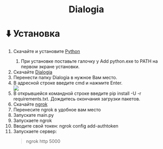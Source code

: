 <h1 align="center">Dialogia</h1>


# ⬇️ Установка
<ol type="1">
  <li>Скачайте и установите <a href="https://www.python.org/ftp/python/3.13.1/python-3.13.1-amd64.exe">Python</a></li>
  <ol type="abc"><li>При установке поставьте галочку у Add python.exe to PATH на первом экране установки.</li></ol>
  <li>Скачайте <a href="https://github.com/RiderMC126/Dialogia/archive/refs/heads/main.zip">Dialogia</a></li>
  <li>Перенести папку Dialogia в нужное Вам место.</li>
  <li>В адресной строке введите cmd и нажмите Enter.</li>
  <img src="https://i.ibb.co/5BnDbh6/photo-2025-01-28-13-37-15.jpg">
  <li>В открывшейся командной строке введите pip install -U -r requirements.txt. Дождитесь окончания загрузки пакетов.</li>
  <li>Скачайте <a href="https://download.ngrok.com/downloads/windows?tab=download">ngrok</a></li>
  <li>Перенесите ngrok в удобное вам место</li>
  <li>Запускате main.py</li>
  <li>Запускаете ngrok</li>
  <li>Вводите свой токен: ngrok config add-authtoken <token></li>
  <li>Запускаете сервер: <blockquote>ngrok http 5000</blockquote></li>
</ol>
